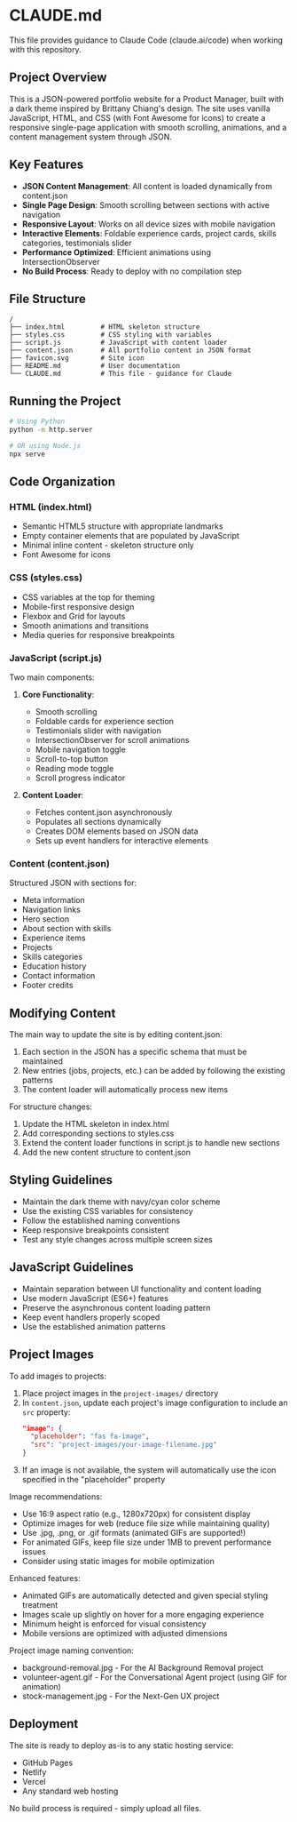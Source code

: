 # CLAUDE.md

This file provides guidance to Claude Code (claude.ai/code) when working with this repository.

## Project Overview

This is a JSON-powered portfolio website for a Product Manager, built with a dark theme inspired by Brittany Chiang's design. The site uses vanilla JavaScript, HTML, and CSS (with Font Awesome for icons) to create a responsive single-page application with smooth scrolling, animations, and a content management system through JSON.

## Key Features

- **JSON Content Management**: All content is loaded dynamically from content.json
- **Single Page Design**: Smooth scrolling between sections with active navigation
- **Responsive Layout**: Works on all device sizes with mobile navigation
- **Interactive Elements**: Foldable experience cards, project cards, skills categories, testimonials slider
- **Performance Optimized**: Efficient animations using IntersectionObserver
- **No Build Process**: Ready to deploy with no compilation step

## File Structure

```
/
├── index.html         # HTML skeleton structure
├── styles.css         # CSS styling with variables
├── script.js          # JavaScript with content loader
├── content.json       # All portfolio content in JSON format
├── favicon.svg        # Site icon
├── README.md          # User documentation
└── CLAUDE.md          # This file - guidance for Claude
```

## Running the Project

```bash
# Using Python
python -m http.server

# OR using Node.js
npx serve
```

## Code Organization

### HTML (index.html)
- Semantic HTML5 structure with appropriate landmarks
- Empty container elements that are populated by JavaScript
- Minimal inline content - skeleton structure only
- Font Awesome for icons

### CSS (styles.css)
- CSS variables at the top for theming
- Mobile-first responsive design
- Flexbox and Grid for layouts
- Smooth animations and transitions
- Media queries for responsive breakpoints

### JavaScript (script.js)
Two main components:
1. **Core Functionality**:
   - Smooth scrolling
   - Foldable cards for experience section
   - Testimonials slider with navigation
   - IntersectionObserver for scroll animations
   - Mobile navigation toggle
   - Scroll-to-top button
   - Reading mode toggle
   - Scroll progress indicator

2. **Content Loader**:
   - Fetches content.json asynchronously
   - Populates all sections dynamically
   - Creates DOM elements based on JSON data
   - Sets up event handlers for interactive elements

### Content (content.json)
Structured JSON with sections for:
- Meta information
- Navigation links
- Hero section
- About section with skills
- Experience items
- Projects
- Skills categories
- Education history
- Contact information
- Footer credits

## Modifying Content

The main way to update the site is by editing content.json:

1. Each section in the JSON has a specific schema that must be maintained
2. New entries (jobs, projects, etc.) can be added by following the existing patterns
3. The content loader will automatically process new items

For structure changes:
1. Update the HTML skeleton in index.html
2. Add corresponding sections to styles.css
3. Extend the content loader functions in script.js to handle new sections
4. Add the new content structure to content.json

## Styling Guidelines

- Maintain the dark theme with navy/cyan color scheme
- Use the existing CSS variables for consistency
- Follow the established naming conventions
- Keep responsive breakpoints consistent
- Test any style changes across multiple screen sizes

## JavaScript Guidelines

- Maintain separation between UI functionality and content loading
- Use modern JavaScript (ES6+) features
- Preserve the asynchronous content loading pattern
- Keep event handlers properly scoped
- Use the established animation patterns

## Project Images

To add images to projects:

1. Place project images in the `project-images/` directory
2. In `content.json`, update each project's image configuration to include an `src` property:
   ```json
   "image": {
     "placeholder": "fas fa-image",
     "src": "project-images/your-image-filename.jpg"
   }
   ```
3. If an image is not available, the system will automatically use the icon specified in the "placeholder" property

Image recommendations:
- Use 16:9 aspect ratio (e.g., 1280x720px) for consistent display
- Optimize images for web (reduce file size while maintaining quality)
- Use .jpg, .png, or .gif formats (animated GIFs are supported!)
- For animated GIFs, keep file size under 1MB to prevent performance issues
- Consider using static images for mobile optimization

Enhanced features:
- Animated GIFs are automatically detected and given special styling treatment
- Images scale up slightly on hover for a more engaging experience
- Minimum height is enforced for visual consistency
- Mobile versions are optimized with adjusted dimensions

Project image naming convention:
- background-removal.jpg - For the AI Background Removal project
- volunteer-agent.gif - For the Conversational Agent project (using GIF for animation)
- stock-management.jpg - For the Next-Gen UX project

## Deployment

The site is ready to deploy as-is to any static hosting service:
- GitHub Pages
- Netlify
- Vercel
- Any standard web hosting

No build process is required - simply upload all files.